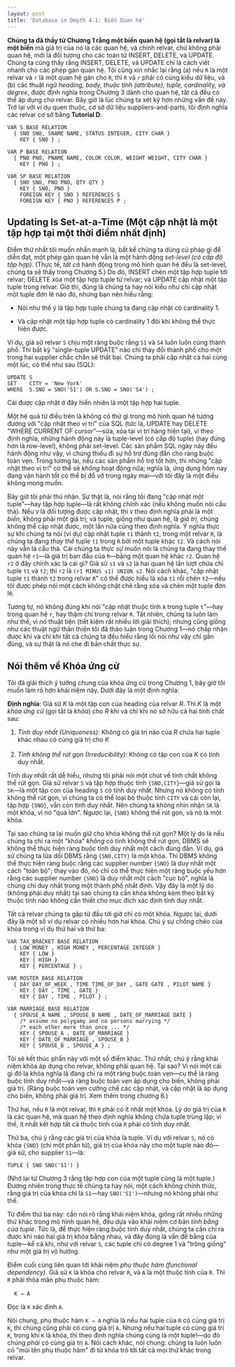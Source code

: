 ```yaml
---
layout: post
title: 'Database in Depth 4.1: Biến Quan hệ'
---
```


**Chúng ta đã thấy từ Chương 1 rằng một biến quan hệ (gọi tắt là relvar) là một biến** mà giá trị của nó là các quan hệ, và chính relvar, chứ không phải quan hệ, mới là đối tượng cho các toán tử INSERT, DELETE, và UPDATE. Chúng ta cũng thấy rằng INSERT, DELETE, và UPDATE chỉ là cách viết nhanh cho các phép gán quan hệ. Tôi cũng xin nhắc lại rằng (a) nếu `R` là một relvar và `r` là một quan hệ gán cho `R`, thì `R` và `r` phải có cùng kiểu dữ liệu, và (b) các thuật ngữ *heading, body, thuộc tính (attribute), tuple, cardinality, và degree*, được định nghĩa trong Chương 3 dành cho quan hệ, tất cả đều có thể áp dụng cho relvar. Bây giờ là lúc chúng ta xét kỹ hơn những vấn đề này. Trở lại với ví dụ quen thuộc, cơ sở dữ liệu suppliers-and-parts, tôi định nghĩa các relvar cơ sở bằng **Tutorial D**:

```
VAR S BASE RELATION
  { SNO SNO, SNAME NAME, STATUS INTEGER, CITY CHAR }
    KEY { SNO } ;

VAR P BASE RELATION
  { PNO PNO, PNAME NAME, COLOR COLOR, WEIGHT WEIGHT, CITY CHAR }
    KEY { PNO } ;

VAR SP BASE RELATION
  { SNO SNO, PNO PNO, QTY QTY }
    KEY { SNO, PNO }
    FOREIGN KEY { SNO } REFERENCES S
    FOREIGN KEY { PNO } REFERENCES P ;
```

## Updating Is Set-at-a-Time (Một cập nhật là một tập hợp tại một thời điểm nhất định)

Điểm thứ nhất tôi muốn nhấn mạnh là, bất kể chúng ta dùng cú pháp gì để diễn đạt, một phép gán quan hệ vẫn là một hành động *set-level (có cấp độ tập hợp)*. (Thực tế, *tất cả* hành động trong mô hình quan hệ đều là set-level, chúng ta sẽ thấy trong Chương 5.) Do đó, INSERT chèn một tập hợp tuple tới relvar; DELETE xóa một tập hợp tuple từ relvar; và UPDATE cập nhật một tập tuple trong relvar. Giờ thì, đúng là chúng ta hay nói kiểu như chỉ cập nhật một tuple đơn lẻ nào đó, nhưng bạn nên hiểu rằng:

 * Nói như thế ý là tập hợp tuple chúng ta đang cập nhật có cardinality 1.

 * Và cập nhật một tập hợp tuple có cardinality 1 đôi khi không thể thực hiện được.

Ví dụ, giả sử relvar `S` chịu một ràng buộc rằng `S1` và `S4` luôn luôn cùng thành phố. Thì bất kỳ "single-tuple UPDATE" nào chỉ thay đổi thành phố cho một trong hai supplier chắc chắn sẽ thất bại. Chúng ta phải cập nhật cả hai cùng một lúc, có thể như sau (SQL):

```
UPDATE S
SET    CITY = 'New York'
WHERE  S.SNO = SNO('S1') OR S.SNO = SNO('S4') ;
```

Cái được cập nhật ở đây hiển nhiên là một tập hợp hai tuple.

Một hệ quả từ điều trên là không có thứ gì trong mô hình quan hệ tương đương với "cập nhật theo vị trí" của SQL (tức là, UPDATE hay DELETE "WHERE CURRENT OF *cursor*"&mdash;sửa, xóa tại vị trí hàng hiện tại), vì theo định nghĩa, những hành động này là tuple-level (có cấp độ tuple) (hay đúng hơn là row-level), không phải set-level. Các sản phẩm SQL ngày này đều hành động như vậy, vì chúng thiếu đi sự hỗ trợ đúng đắn cho ràng buộc toàn vẹn. Trong tương lai, nếu các sản phẩm hỗ trợ tốt hơn, thì những "cập nhật theo vị trí" có thể sẽ *không* hoạt động nữa; nghĩa là, ứng dụng hôm nay đang vận hành tốt có thể bị đổ vỡ trong ngày mai&mdash;với tôi đây là một điều không mong muốn.

Bây giờ tôi phải thú nhận. Sự thật là, nói rằng tôi đang "cập nhật một tuple"&mdash;hay tập hợp tuple&mdash;là rất không chính xác (nếu không muốn nói cẩu thả). Nếu `V` là đối tượng được cập nhật, thì `V` theo định nghĩa phải là một *biến*, không phải một giá trị; và tuple, giống như quan hệ, là *giá trị*, chúng không thể cập nhật được, một lần nữa cũng theo định nghĩa. Ý nghĩa thực sự khi chúng ta nói (ví dụ) cập nhật tuple `t1` thành `t2`, trong một relvar `R`, là chúng ta đang *thay thế* tuple `t1` trong `R` bởi một tuple khác `t2`. Và cách nói này vẫn là cẩu thả. Cái chúng ta *thực sự* muốn nói là chúng ta đang thay thế quan hệ `r1`&mdash;là giá trị ban đầu của `R`&mdash;bằng một quan hệ khác `r2`. Quan hệ `r2` ở đây chính xác là cái gì? Giả sử `s1` và `s2` là hai quan hệ lần lượt chứa chỉ tuple `t1` và `t2`; thì `r2` là `(r1 MINUS s1) UNION s2`. Nói cách khác, "cập nhật tuple `t1` thành `t2` trong relvar `R`" có thể được hiểu là xóa `t1` rồi chèn `t2`&mdash;nếu tôi được phép nói một cách không chặt chẽ rằng xóa và chèn một tuple đơn lẻ.

Tương tự, nó không đúng khi nói "cập nhật thuộc tính `A` trong tuple `t`"&mdash;hay trong quan hệ `r`, hay thậm chí trong relvar `R`. Tất nhiên, chúng ta luôn làm như thế, vì nó thuật tiện (tiết kiệm rất nhiều lời giải thích); nhưng cũng giống như các thuật ngữ thân thiện tôi đã thảo luận trong Chương 1&mdash;nó chấp nhận được khi và chỉ khi tất cả chúng ta đều hiểu rằng lối nói như vậy chỉ gần đúng, và sự thật là nó che đi bản chất thực sự.

## Nói thêm về Khóa ứng cử

Tôi đã giải thích ý tưởng chung của khóa ứng cử trong Chương 1, bây giờ tôi muốn làm rõ hơn khái niệm này. Dưới đây là một định nghĩa:

<div class="definition">
  <strong>Định nghĩa</strong>: Giả sử <em>K</em> là một tập con của heading của relvar <em>R</em>. Thì <em>K</em> là một <em>khóa ứng cử</em> (gọi tắt là <em>khóa</em>) cho <em>R</em> khi và chỉ khi nó sở hữu cả hai tính chất sau:<br/>
    <ol>
      <li><em>Tính duy nhất (Uniqueness):</em> Không có giá trị nào của <em>R</em> chứa hai tuple khác nhau có cùng giá trị cho <em>K</em></li><br/>
      <li><em>Tính không thể rút gọn (Irreducibility):</em> Không có tập con của <em>K</em> có tính duy nhất.</li>
    </ol>
</div>

Tính duy nhất rất dễ hiểu, nhưng tôi phải nói một chút về tính chất không thể rút gọn. Giả sử relvar `S` và tập hợp thuộc tính `{SNO,CITY}`&mdash;giả sử gọi là `SK`&mdash;là một tập con của heading `S` có tính duy nhất. Nhưng nó không có tính không thể rút gọn, vì chúng ta có thể loại bỏ thuộc tính `CITY` và cái còn lại, tập hợp `{SNO}`, vẫn còn tính duy nhất. Nên chúng ta không nhìn nhận `SK` là một khóa, vì nó "quá lớn". Ngược lại, `{SNO}` không thể rút gọn, và nó là một khóa.

Tại sao chúng ta lại muốn giữ cho khóa không thể rút gọn? Một lý do là nếu chúng ta chỉ ra một "khóa" *không* có tính không thể rút gọn, DBMS sẽ không thể thực hiện ràng buộc tính duy nhất một cách đúng đắn. Ví dụ, giả sử chúng ta lừa dối DBMS rằng `{SNO,CITY}` là một khóa. Thì DBMS không thể thực hiện ràng buộc rằng các supplier number `{SNO}` là duy nhất một cách "toàn bộ"; thay vào đó, nó chỉ có thể thực hiện một ràng buộc yếu hơn rằng các supplier number `{SNO}` là duy nhất một cách "cục bộ", nghĩa là chúng chỉ duy nhất trong một thành phố nhất định. Vậy đây là một lý do (không phải duy nhất) tại sao chúng ta cần khóa không kèm theo bất kỳ thuộc tính nào không cần thiết cho mục đích xác định tính duy nhất.

Tất cả relvar chúng ta gặp từ đầu tới giờ chỉ có một khóa. Ngược lại, dưới đây là một số ví dụ relvar có nhiều hơn hai khóa. Chú ý sự chồng chéo của khóa trong ví dụ thứ hai và thứ ba:

```
VAR TAX_BRACKET BASE RELATION
  { LOW MONEY , HIGH MONEY , PERCENTAGE INTEGER }
    KEY { LOW }
    KEY { HIGH }
    KEY { PERCENTAGE } ;

VAR ROSTER BASE RELATION
  { DAY DAY_OF_WEEK , TIME TIME_OF_DAY , GATE GATE , PILOT NAME }
    KEY { DAY , TIME , GATE }
    KEY { DAY , TIME , PILOT } ;

VAR MARRIAGE BASE RELATION
  { SPOUSE_A NAME , SPOUSE_B NAME , DATE_OF_MARRIAGE DATE }
    /* assume no polygamy and no persons marrying */
    /* each other more than once ... */
    KEY { SPOUSE_A , DATE_OF_MARRIAGE }
    KEY { DATE_OF_MARRIAGE , SPOUSE_B }
    KEY { SPOUSE_B , SPOUSE_A } ;
```

Tôi sẽ kết thúc phần này với một số điểm khác. Thứ nhất, chú ý rằng khái niệm khóa áp dụng cho relvar, không phải quan hệ. Tại sao? Vì nói một cái gì đó là khóa nghĩa là đang chỉ ra một ràng buộc toàn vẹn&mdash;cụ thể là ràng buộc tính duy nhất&mdash;và ràng buộc toàn vẹn áp dụng cho biến, không phải giá trị. (Ràng buộc toàn vẹn cưỡng chế các cập nhật, và cập nhật là áp dụng cho biến, không phải giá trị. Xem thêm trong chương 6.)

Thứ hai, nếu `R` là một relvar, thì `R` phải có ít nhất một khóa. Lý do giá trị của `R` là các quan hệ, mà quan hệ theo định nghĩa không chứa tuple trùng lặp; vì thế, ít nhất kết hợp tất cả thuộc tính của `R` phải có tính duy nhất.

Thứ ba, chú ý rằng các giá trị của khóa là tuple. Ví dụ với relvar `S`, nó có khóa `{SNO}` (chỉ một phần tử), giá trị của khóa này cho một tuple nào đó&mdash;giả sử, cho supplier `S1`&mdash;là:

```
TUPLE { SNO SNO('S1') }
```

(Nhớ lại từ Chương 3 rằng tập hợp con của một tuple cũng là một tuple.) Đương nhiên trong thực tế chúng ta hay nói, một cách không chính thức, rằng giá trị của khóa chỉ là `S1`&mdash;hay `SNO('S1')`&mdash;nhưng nó không phải như thế.

Từ điểm thứ ba này: cần nói rõ rằng khái niệm khóa, giống rất nhiều những thứ khác trong mô hình quan hệ, đều dựa vào khái niệm cơ bản *tính bằng của tuple*. Tức là, để thực hiện ràng buộc tính duy nhất, chúng ta cần chỉ ra được khi nào hai giá trị khóa bằng nhau, và đây đúng là vấn đề bằng của tuple&mdash;kể cả khi, như với relvar `S`, các tuple chỉ có degree 1 và "trông giống" như một giá trị vô hướng.

Điểm cuối cùng liên quan tới khái niệm *phụ thuộc hàm (functional dependency)*. Giả sử `K` là khóa cho relvar `R`, và `A` là một thuộc tính của `R`. Thì `R` phải thỏa mãn phụ thuộc hàm:

&nbsp;&nbsp;&nbsp;&nbsp;<code>K &rarr; A</code>

Đọc là `K` xác định `A`.

Nói chung, phụ thuộc hàm <code>K &rarr; A</code> nghĩa là nếu hai tuple của `R` có cùng giá trị `K`, thì chúng cũng phải có cùng giá trị `A`. Nhưng nếu hai tuple có cùng giá trị `K`, trong khi `K` là khóa, thì theo định nghĩa chúng cùng là một tuple!&mdash;do đó chúng *phải* có cùng giá trị `A`. Nói cách khác, nói chung: chúng ta luôn luôn có "mũi tên phụ thuộc hàm" đi từ khóa trỏ tới tất cả mọi thứ khác trong relvar.